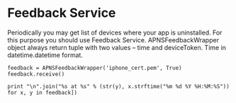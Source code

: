 # Feedback Service #

Periodically you may get list of devices where your app is uninstalled. For this purpose you should use Feedback Service. APNSFeedbackWrapper object always return tuple with two values – time and deviceToken. Time in datetime.datetime format.

```
feedback = APNSFeedbackWrapper('iphone_cert.pem', True)
feedback.receive()
	
print "\n".join("%s at %s" % (str(y), x.strftime("%m %d %Y %H:%M:%S")) for x, y in feedback])

```